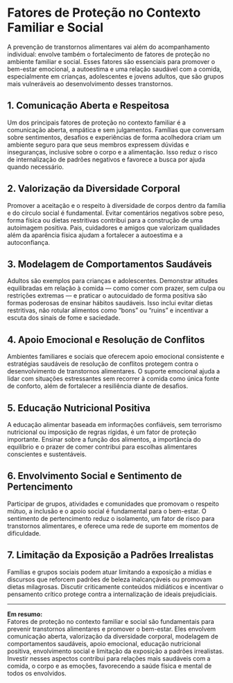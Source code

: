 # Fatores de Proteção no Contexto Familiar e Social

A prevenção de transtornos alimentares vai além do acompanhamento individual: envolve também o fortalecimento de fatores de proteção no ambiente familiar e social. Esses fatores são essenciais para promover o bem-estar emocional, a autoestima e uma relação saudável com a comida, especialmente em crianças, adolescentes e jovens adultos, que são grupos mais vulneráveis ao desenvolvimento desses transtornos.

## 1. Comunicação Aberta e Respeitosa

Um dos principais fatores de proteção no contexto familiar é a comunicação aberta, empática e sem julgamentos. Famílias que conversam sobre sentimentos, desafios e experiências de forma acolhedora criam um ambiente seguro para que seus membros expressem dúvidas e inseguranças, inclusive sobre o corpo e a alimentação. Isso reduz o risco de internalização de padrões negativos e favorece a busca por ajuda quando necessário.

## 2. Valorização da Diversidade Corporal

Promover a aceitação e o respeito à diversidade de corpos dentro da família e do círculo social é fundamental. Evitar comentários negativos sobre peso, forma física ou dietas restritivas contribui para a construção de uma autoimagem positiva. Pais, cuidadores e amigos que valorizam qualidades além da aparência física ajudam a fortalecer a autoestima e a autoconfiança.

## 3. Modelagem de Comportamentos Saudáveis

Adultos são exemplos para crianças e adolescentes. Demonstrar atitudes equilibradas em relação à comida — como comer com prazer, sem culpa ou restrições extremas — e praticar o autocuidado de forma positiva são formas poderosas de ensinar hábitos saudáveis. Isso inclui evitar dietas restritivas, não rotular alimentos como “bons” ou “ruins” e incentivar a escuta dos sinais de fome e saciedade.

## 4. Apoio Emocional e Resolução de Conflitos

Ambientes familiares e sociais que oferecem apoio emocional consistente e estratégias saudáveis de resolução de conflitos protegem contra o desenvolvimento de transtornos alimentares. O suporte emocional ajuda a lidar com situações estressantes sem recorrer à comida como única fonte de conforto, além de fortalecer a resiliência diante de desafios.

## 5. Educação Nutricional Positiva

A educação alimentar baseada em informações confiáveis, sem terrorismo nutricional ou imposição de regras rígidas, é um fator de proteção importante. Ensinar sobre a função dos alimentos, a importância do equilíbrio e o prazer de comer contribui para escolhas alimentares conscientes e sustentáveis.

## 6. Envolvimento Social e Sentimento de Pertencimento

Participar de grupos, atividades e comunidades que promovam o respeito mútuo, a inclusão e o apoio social é fundamental para o bem-estar. O sentimento de pertencimento reduz o isolamento, um fator de risco para transtornos alimentares, e oferece uma rede de suporte em momentos de dificuldade.

## 7. Limitação da Exposição a Padrões Irrealistas

Famílias e grupos sociais podem atuar limitando a exposição a mídias e discursos que reforcem padrões de beleza inalcançáveis ou promovam dietas milagrosas. Discutir criticamente conteúdos midiáticos e incentivar o pensamento crítico protege contra a internalização de ideais prejudiciais.

___

**Em resumo:**  
Fatores de proteção no contexto familiar e social são fundamentais para prevenir transtornos alimentares e promover o bem-estar. Eles envolvem comunicação aberta, valorização da diversidade corporal, modelagem de comportamentos saudáveis, apoio emocional, educação nutricional positiva, envolvimento social e limitação da exposição a padrões irrealistas. Investir nesses aspectos contribui para relações mais saudáveis com a comida, o corpo e as emoções, favorecendo a saúde física e mental de todos os envolvidos.